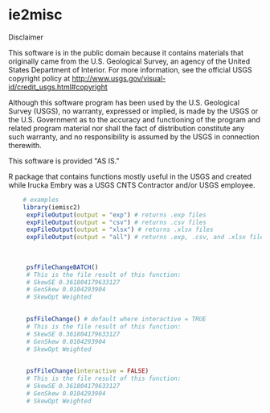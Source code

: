 ﻿# ie2misc

Disclaimer

This software is in the public domain because it contains materials that originally came from the U.S. Geological Survey, an agency of the United States Department of Interior. For more information, see the official USGS copyright policy at http://www.usgs.gov/visual-id/credit_usgs.html#copyright

Although this software program has been used by the U.S. Geological Survey (USGS), no warranty, expressed or implied, is made by the USGS or the U.S. Government as to the accuracy and functioning of the program and related program material nor shall the fact of distribution constitute any such warranty, and no responsibility is assumed by the USGS in connection therewith.

This software is provided "AS IS."



R package that contains functions mostly useful in the USGS and created while Irucka Embry was a USGS CNTS Contractor and/or USGS employee.


```R
	# examples
	library(iemisc2)
     expFileOutput(output = "exp") # returns .exp files
     expFileOutput(output = "csv") # returns .csv files
     expFileOutput(output = "xlsx") # returns .xlsx files
     expFileOutput(output = "all") # returns .exp, .csv, and .xlsx files
     
     
     
     psfFileChangeBATCH()
     # This is the file result of this function:
     # SkewSE 0.361804179633127
     # GenSkew 0.0104293904
     # SkewOpt Weighted

     
     psfFileChange() # default where interactive = TRUE
     # This is the file result of this function:
     # SkewSE 0.361804179633127
     # GenSkew 0.0104293904
     # SkewOpt Weighted

     
     psfFileChange(interactive = FALSE)
     # This is the file result of this function:
     # SkewSE 0.361804179633127
     # GenSkew 0.0104293904
     # SkewOpt Weighted
```
